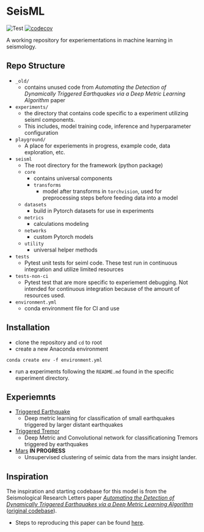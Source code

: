 # SeisML
![Test](https://github.com/blainerothrock/seisml/workflows/Test/badge.svg)
[![codecov](https://codecov.io/gh/blainerothrock/seisml/branch/master/graph/badge.svg)](https://codecov.io/gh/blainerothrock/seisml)

A working repository for experiementations in machine learning in seismology.

## Repo Structure
* `_old/`
    - contains unused code from *Automating the Detection of Dynamically Triggered Earthquakes via a Deep Metric Learning Algorithm* paper
* `experiments/`
    - the directory that contains code specific to a experiment utilizing seisml components.
    - This includes, model training code, inference and hyperparameter configuration 
* `playground/`
    - A place for experiements in progress, example code, data exploration, etc.
* `seisml`
    - The root directory for the framework (python package)
    * `core`
        - contains universal components
        - `transforms`
            - model after transforms in `torchvision`, used for preprocessing steps before feeding data into a model
    * `datasets`
        - build in Pytorch datasets for use in experiments
    * `metrics`
        - calculations modeling
    * `networks`
        - custom Pytorch models
    * `utility`
        - universal helper methods
* `tests`
    - Pytest unit tests for seiml code. These test run in continuous integration and utilize limited resources
* `tests-non-ci`
    - Pytest test that are more specific to experiement debugging. Not intended for continuous integration because of the amount of resources used.
* `environment.yml`
    - conda environment file for CI and use
    
## Installation
* clone the repository and `cd` to root
* create a new Anaconda environment
```shell script
conda create env -f environment.yml
``` 
* run a experiments following the `README.md` found in the specific experiment directory.

## Experiemnts
* [Triggered Earthquake](experiments/triggered_earthquke/README.md)
    - Deep metric learning for classification of small earthquakes triggered by larger distant earthquakes
* [Triggered Tremor](...)
    - Deep Metric and Convolutional network for classificationing Tremors triggered by earthquakes
* [Mars](experiments/mars_insight_clustering/README.md) **IN PROGRESS**
   - Unsupervised clustering of seimic data from the mars insight lander. 
 

## Inspiration 
The inspiration and starting codebase for this model is from the Seismological Research Letters paper 
*[Automating the Detection of Dynamically Triggered Earthquakes via a Deep Metric Learning Algorithm](https://pubs.geoscienceworld.org/ssa/srl/article-abstract/91/2A/901/579921/Automating-the-Detection-of-Dynamically-Triggered)*
([original codebase](https://github.com/interactiveaudiolab/earthquakes)). 
* Steps to reproducing this paper can be found [here](experiments/triggered_earthquake/README.md).
